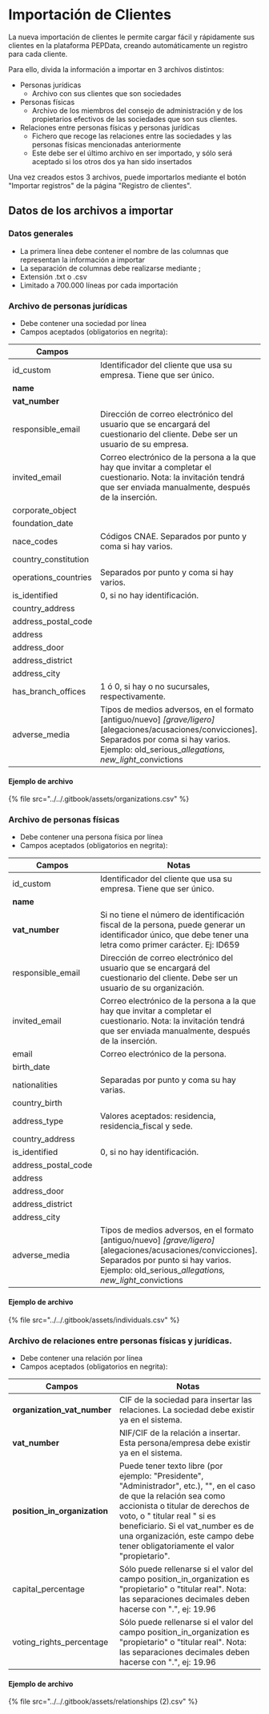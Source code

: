 # Importación de Clientes

La nueva importación de clientes le permite cargar fácil y rápidamente sus clientes en la plataforma PEPData, creando automáticamente un registro para cada cliente.

Para ello, divida la información a importar en 3 archivos distintos:

* Personas jurídicas
  * Archivo con sus clientes que son sociedades
* Personas físicas
  * Archivo de los miembros del consejo de administración y de los propietarios efectivos de las sociedades que son sus clientes.
* Relaciones entre personas físicas y personas jurídicas
  * Fichero que recoge las relaciones entre las sociedades y las personas físicas mencionadas anteriormente
  * Este debe ser el último archivo en ser importado, y sólo será aceptado si los otros dos ya han sido insertados

Una vez creados estos 3 archivos, puede importarlos mediante el botón "Importar registros" de la página "Registro de clientes".



## Datos de los archivos a importar

### Datos generales

* La primera línea debe contener el nombre de las columnas que representan la información a importar
* La separación de columnas debe realizarse mediante ;
* Extensión .txt o .csv
* Limitado a 700.000 líneas por cada importación

### Archivo de personas jurídicas

* Debe contener una sociedad por línea
* Campos aceptados (obligatorios en negrita):

| Campos                |                                                                                                                                                                                                                    |
| --------------------- | ------------------------------------------------------------------------------------------------------------------------------------------------------------------------------------------------------------------ |
| id\_custom            | Identificador del cliente que usa su empresa. Tiene que ser único.                                                                                                                                                 |
| **name**              |                                                                                                                                                                                                                    |
| **vat\_number**       |                                                                                                                                                                                                                    |
| responsible\_email    | Dirección de correo electrónico del usuario que se encargará del cuestionario del cliente. Debe ser un usuario de su empresa.                                                                                      |
| invited\_email        | Correo electrónico de la persona a la que hay que invitar a completar el cuestionario. Nota: la invitación tendrá que ser enviada manualmente, después de la inserción.                                            |
| corporate\_object     |                                                                                                                                                                                                                    |
| foundation\_date      |                                                                                                                                                                                                                    |
| nace\_codes           | Códigos CNAE. Separados por punto y coma si hay varios.                                                                                                                                                            |
| country\_constitution |                                                                                                                                                                                                                    |
| operations\_countries | Separados por punto y coma si hay varios.                                                                                                                                                                          |
| is\_identified        | 0, si no hay identificación.                                                                                                                                                                                       |
| country\_address      |                                                                                                                                                                                                                    |
| address\_postal\_code |                                                                                                                                                                                                                    |
| address               |                                                                                                                                                                                                                    |
| address\_door         |                                                                                                                                                                                                                    |
| address\_district     |                                                                                                                                                                                                                    |
| address\_city         |                                                                                                                                                                                                                    |
| has\_branch\_offices  | 1 ó 0, si hay o no sucursales, respectivamente.                                                                                                                                                                    |
| adverse\_media        | Tipos de medios adversos, en el formato \[antiguo/nuevo] _\[grave/ligero]_\[alegaciones/acusaciones/convicciones]. Separados por coma si hay varios. Ejemplo: old\_serious\__allegations, new\_light_\_convictions |

#### Ejemplo de archivo

{% file src="../../.gitbook/assets/organizations.csv" %}

### Archivo **de personas físicas**

* Debe contener una persona física por línea
* Campos aceptados (obligatorios en negrita):

| Campos                | Notas                                                                                                                                                                                                               |
| --------------------- | ------------------------------------------------------------------------------------------------------------------------------------------------------------------------------------------------------------------- |
| id\_custom            | Identificador del cliente que usa su empresa. Tiene que ser único.                                                                                                                                                  |
| **name**              |                                                                                                                                                                                                                     |
| **vat\_number**       | Si no tiene el número de identificación fiscal de la persona, puede generar un identificador único, que debe tener una letra como primer carácter. Ej: ID659                                                        |
| responsible\_email    | Dirección de correo electrónico del usuario que se encargará del cuestionario del cliente. Debe ser un usuario de su organización.                                                                                  |
| invited\_email        | Correo electrónico de la persona a la que hay que invitar a completar el cuestionario. Nota: la invitación tendrá que ser enviada manualmente, después de la inserción.                                             |
| email                 | Correo electrónico de la persona.                                                                                                                                                                                   |
| birth\_date           |                                                                                                                                                                                                                     |
| nationalities         | Separadas por punto y coma su hay varias.                                                                                                                                                                           |
| country\_birth        |                                                                                                                                                                                                                     |
| address\_type         | Valores aceptados: residencia, residencia\_fiscal y sede.                                                                                                                                                           |
| country\_address      |                                                                                                                                                                                                                     |
| is\_identified        | 0, si no hay identificación.                                                                                                                                                                                        |
| address\_postal\_code |                                                                                                                                                                                                                     |
| address               |                                                                                                                                                                                                                     |
| address\_door         |                                                                                                                                                                                                                     |
| address\_district     |                                                                                                                                                                                                                     |
| address\_city         |                                                                                                                                                                                                                     |
| adverse\_media        | Tipos de medios adversos, en el formato \[antiguo/nuevo] _\[grave/ligero]_\[alegaciones/acusaciones/convicciones]. Separados por punto si hay varios. Ejemplo: old\_serious\__allegations, new\_light_\_convictions |

#### Ejemplo de archivo

{% file src="../../.gitbook/assets/individuals.csv" %}

### **Archivo de relaciones entre personas físicas y jurídicas.**

* Debe contener una relación por línea
* Campos aceptados (obligatorios en negrita):

| Campos                         | Notas                                                                                                                                                                                                                                                                                                            |
| ------------------------------ | ---------------------------------------------------------------------------------------------------------------------------------------------------------------------------------------------------------------------------------------------------------------------------------------------------------------- |
| **organization\_vat\_number**  | CIF de la sociedad para insertar las relaciones. La sociedad debe existir ya en el sistema.                                                                                                                                                                                                                      |
| **vat\_number**                | NIF/CIF de la relación a insertar. Esta persona/empresa debe existir ya en el sistema.                                                                                                                                                                                                                           |
| **position\_in\_organization** | Puede tener texto libre (por ejemplo: "Presidente", "Administrador", etc.), "", en el caso de que la relación sea como accionista o titular de derechos de voto, o " titular real " si es beneficiario. Si el vat\_number es de una organización, este campo debe tener obligatoriamente el valor "propietario". |
| capital\_percentage            | Sólo puede rellenarse si el valor del campo position\_in\_organization es "propietario" o "titular real". Nota: las separaciones decimales deben hacerse con ".", ej: 19.96                                                                                                                                      |
| voting\_rights\_percentage     | Sólo puede rellenarse si el valor del campo position\_in\_organization es "propietario" o "titular real". Nota: las separaciones decimales deben hacerse con ".", ej: 19.96                                                                                                                                      |

#### Ejemplo de archivo

{% file src="../../.gitbook/assets/relationships (2).csv" %}
